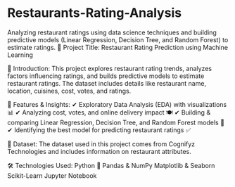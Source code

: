 # Restaurants-Rating-Analysis
Analyzing restaurant ratings using data science techniques and building predictive models (Linear Regression, Decision Tree, and Random Forest) to estimate ratings.
📜 Project Title:
Restaurant Rating Prediction using Machine Learning

📖 Introduction:
This project explores restaurant rating trends, analyzes factors influencing ratings, and builds predictive models to estimate restaurant ratings. The dataset includes details like restaurant name, location, cuisines, cost, votes, and ratings.

📌 Features & Insights:
✔ Exploratory Data Analysis (EDA) with visualizations 📊
✔ Analyzing cost, votes, and online delivery impact 🍽️
✔ Building & comparing Linear Regression, Decision Tree, and Random Forest models 🤖
✔ Identifying the best model for predicting restaurant ratings ✅

📂 Dataset:
The dataset used in this project comes from Cognifyz Technologies and includes information on restaurant attributes.

🛠️ Technologies Used:
Python 🐍
Pandas & NumPy
Matplotlib & Seaborn
Scikit-Learn
Jupyter Notebook
